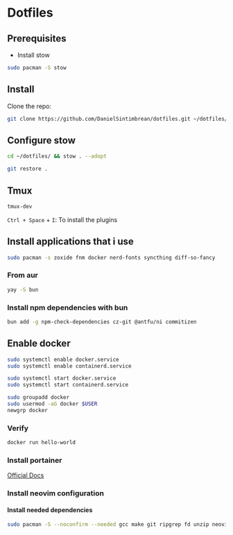# Dotfiles

## Prerequisites

- Install stow

```bash
sudo pacman -S stow
```

## Install

Clone the repo:

```bash
git clone https://github.com/DanielSintimbrean/dotfiles.git ~/dotfiles/
```

## Configure stow

```bash
cd ~/dotfiles/ && stow . --adopt
```

```bash
git restore .
```

## Tmux

```bash
tmux-dev
```

`Ctrl + Space` + `I`: To install the plugins

## Install applications that i use

```bash
sudo pacman -s zoxide fnm docker nerd-fonts syncthing diff-so-fancy
```

### From aur

```bash
yay -S bun
```

### Install npm dependencies with bun

```bash
bun add -g npm-check-dependencies cz-git @antfu/ni commitizen
```

## Enable docker

```bash
sudo systemctl enable docker.service
sudo systemctl enable containerd.service

sudo systemctl start docker.service
sudo systemctl start containerd.service
```

```bash
sudo groupadd docker
sudo usermod -aG docker $USER
newgrp docker
```

### Verify

```bash
docker run hello-world
```

### Install portainer

[Official Docs](https://docs.portainer.io/start/install-ce/server/docker/linux#deployment)

### Install neovim configuration

#### Install needed dependencies

```bash
sudo pacman -S --noconfirm --needed gcc make git ripgrep fd unzip neovim xclip
```
